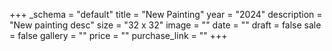 +++
_schema = "default"
title = "New Painting"
year = "2024"
description = "New painting desc"
size = "32 x 32"
image = ""
date = ""
draft = false
sale = false
gallery = ""
price = ""
purchase_link = ""
+++

